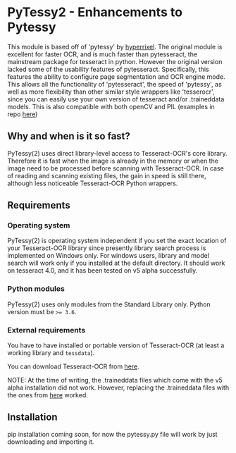 # PyTessy2 - Enhancements to Pytessy

This module is based off of 'pytessy' by [hyperrixel](https://github.com/hyperrixel). The original module is excellent for faster OCR, and is much faster than pytesseract, the mainstream package for tesseract in python. However the original version lacked some of the usability features of pytesseract. Specifically, this features the ability to configure page segmentation and OCR engine mode. This allows all the functionality of 'pytesseract', the speed of 'pytessy', as well as more flexibility than other similar style wrappers like 'tesserocr', since you can easily use your own version of tesseract and/or .traineddata models. This is also compatible with both openCV and PIL (examples in repo [here](https://github.com/raghavm243512/pytessy/blob/master/example.py))

## Why and when is it so fast?

PyTessy(2) uses direct library-level access to Tesseract-OCR's core library. Therefore it is fast when the image is already in the memory or when the image need to be processed before scanning with Tesseract-OCR. In case of reading and scanning existing files, the gain in speed is still there, although less noticeable Tesseract-OCR Python wrappers.

## Requirements

### Operating system

PyTessy(2) is operating system independent if you set the exact location of your Tesseract-OCR library since presently library search process is implemented on Windows only. For windows users, library and model search will work only if you installed at the default directory. It should work on tesseract 4.0, and it has been tested on v5 alpha successfully.

### Python modules

PyTessy(2) uses only modules from the Standard Library only. Python version must be ` >= 3.6 `.

### External requirements

You have to have installed or portable version of Tesseract-OCR (at least a working library and ` tessdata `).

You can download Tesseract-OCR from [here](https://tesseract-ocr.github.io/tessdoc/Downloads).

NOTE: At the time of writing, the .traineddata files which come with the v5 alpha installation did not work. However, replacing the .traineddata files with the ones from [here](https://github.com/tesseract-ocr/tessdata) worked.

## Installation

pip installation coming soon, for now the pytessy.py file will work by just downloading and importing it.
